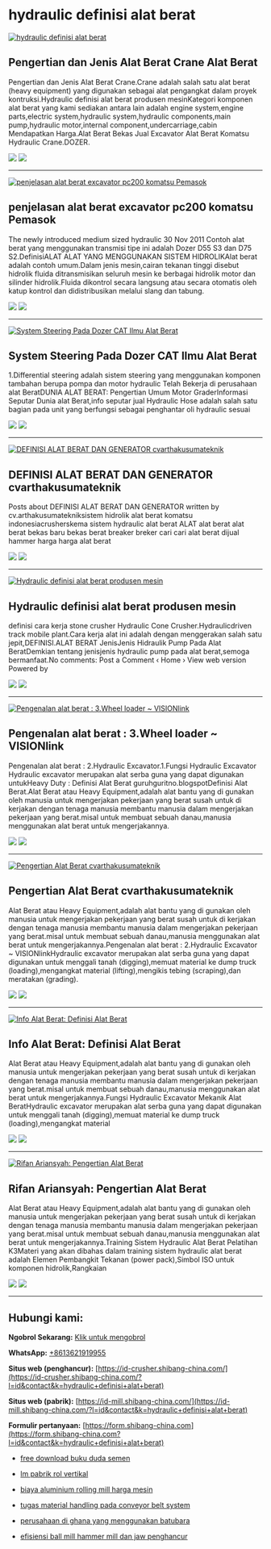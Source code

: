 # hydraulic definisi alat berat

<a href="https://swt.shibang-china.com/?l=id&img&k=hydraulic+definisi+alat+berat" target="_blank">![hydraulic definisi alat berat](http://static.shibang-china.com/all-800x300/361.jpg)</a>

## Pengertian dan Jenis Alat Berat Crane Alat Berat
Pengertian dan Jenis Alat Berat Crane.Crane adalah salah satu alat berat (heavy equipment) yang digunakan sebagai alat pengangkat dalam proyek kontruksi.Hydraulic definisi alat berat produsen mesinKategori komponen alat berat yang kami sediakan antara lain adalah engine system,engine parts,electric system,hydraulic system,hydraulic components,main pump,hydraulic motor,internal component,undercarriage,cabin Mendapatkan Harga.Alat Berat Bekas Jual Excavator Alat Berat Komatsu Hydraulic Crane.DOZER.


<a href="https://whatsapp.shibangsoft.com/WhatsApp.php" target="_blank" title="WhatsApp">![](http://static.shibang-china.com/icon/whatsapp.png)</a> <a href="https://swt.shibang-china.com/?l=id&icon&k=hydraulic+definisi+alat+berat" target="_blank">![](http://static.shibang-china.com/icon/chat-id.png)</a>

---

<a href="https://swt.shibang-china.com/?l=id&img&k=hydraulic+definisi+alat+berat" target="_blank">![penjelasan alat berat excavator pc200 komatsu Pemasok](http://static.shibang-china.com/all-800x300/642.jpg)</a>

## penjelasan alat berat excavator pc200 komatsu Pemasok
The newly introduced medium sized hydraulic 30 Nov 2011 Contoh alat berat yang menggunakan transmisi tipe ini adalah Dozer D55 S3 dan D75 S2.DefinisiALAT ALAT YANG MENGGUNAKAN SISTEM HIDROLIKAlat berat adalah contoh umum.Dalam jenis mesin,cairan tekanan tinggi disebut hidrolik fluida ditransmisikan seluruh mesin ke berbagai hidrolik motor dan silinder hidrolik.Fluida dikontrol secara langsung atau secara otomatis oleh katup kontrol dan didistribusikan melalui slang dan tabung.


<a href="https://whatsapp.shibangsoft.com/WhatsApp.php" target="_blank" title="WhatsApp">![](http://static.shibang-china.com/icon/whatsapp.png)</a> <a href="https://swt.shibang-china.com/?l=id&icon&k=hydraulic+definisi+alat+berat" target="_blank">![](http://static.shibang-china.com/icon/chat-id.png)</a>

---

<a href="https://swt.shibang-china.com/?l=id&img&k=hydraulic+definisi+alat+berat" target="_blank">![System Steering Pada Dozer CAT Ilmu Alat Berat](http://static.shibang-china.com/all-800x300/101.jpg)</a>

## System Steering Pada Dozer CAT Ilmu Alat Berat
1.Differential steering adalah sistem steering yang menggunakan komponen tambahan berupa pompa dan motor hydraulic Telah Bekerja di perusahaan alat BeratDUNIA ALAT BERAT: Pengertian Umum Motor GraderInformasi Seputar Dunia alat Berat,info seputar jual Hydraulic Hose adalah salah satu bagian pada unit yang berfungsi sebagai penghantar oli hydraulic sesuai


<a href="https://whatsapp.shibangsoft.com/WhatsApp.php" target="_blank" title="WhatsApp">![](http://static.shibang-china.com/icon/whatsapp.png)</a> <a href="https://swt.shibang-china.com/?l=id&icon&k=hydraulic+definisi+alat+berat" target="_blank">![](http://static.shibang-china.com/icon/chat-id.png)</a>

---

<a href="https://swt.shibang-china.com/?l=id&img&k=hydraulic+definisi+alat+berat" target="_blank">![DEFINISI ALAT BERAT DAN GENERATOR cvarthakusumateknik](http://static.shibang-china.com/all-800x300/1078.jpg)</a>

## DEFINISI ALAT BERAT DAN GENERATOR cvarthakusumateknik
Posts about DEFINISI ALAT BERAT DAN GENERATOR written by cv.arthakusumatekniksistem hidrolik alat berat komatsu indonesiacrusherskema sistem hydraulic alat berat ALAT alat berat alat berat bekas baru bekas berat breaker breker cari cari alat berat dijual hammer harga harga alat berat


<a href="https://whatsapp.shibangsoft.com/WhatsApp.php" target="_blank" title="WhatsApp">![](http://static.shibang-china.com/icon/whatsapp.png)</a> <a href="https://swt.shibang-china.com/?l=id&icon&k=hydraulic+definisi+alat+berat" target="_blank">![](http://static.shibang-china.com/icon/chat-id.png)</a>

---

<a href="https://swt.shibang-china.com/?l=id&img&k=hydraulic+definisi+alat+berat" target="_blank">![Hydraulic definisi alat berat produsen mesin](http://static.shibang-china.com/all-800x300/935.jpg)</a>

## Hydraulic definisi alat berat produsen mesin
definisi cara kerja stone crusher Hydraulic Cone Crusher.Hydraulicdriven track mobile plant.Cara kerja alat ini adalah dengan menggerakan salah satu jepit,DEFINISI.ALAT BERAT JenisJenis Hidraulik Pump Pada Alat BeratDemkian tentang jenisjenis hydraulic pump pada alat berat,semoga bermanfaat.No comments: Post a Comment ‹ Home › View web version Powered by


<a href="https://whatsapp.shibangsoft.com/WhatsApp.php" target="_blank" title="WhatsApp">![](http://static.shibang-china.com/icon/whatsapp.png)</a> <a href="https://swt.shibang-china.com/?l=id&icon&k=hydraulic+definisi+alat+berat" target="_blank">![](http://static.shibang-china.com/icon/chat-id.png)</a>

---

<a href="https://swt.shibang-china.com/?l=id&img&k=hydraulic+definisi+alat+berat" target="_blank">![Pengenalan alat berat : 3.Wheel loader ~ VISIONlink](http://static.shibang-china.com/all-800x300/1447.jpg)</a>

## Pengenalan alat berat : 3.Wheel loader ~ VISIONlink
Pengenalan alat berat : 2.Hydraulic Excavator.1.Fungsi Hydraulic Excavator Hydraulic excavator merupakan alat serba guna yang dapat digunakan untukHeavy Duty : Definisi Alat Berat guruhguritno.blogspotDefinisi Alat Berat.Alat Berat atau Heavy Equipment,adalah alat bantu yang di gunakan oleh manusia untuk mengerjakan pekerjaan yang berat susah untuk di kerjakan dengan tenaga manusia membantu manusia dalam mengerjakan pekerjaan yang berat.misal untuk membuat sebuah danau,manusia menggunakan alat berat untuk mengerjakannya.


<a href="https://whatsapp.shibangsoft.com/WhatsApp.php" target="_blank" title="WhatsApp">![](http://static.shibang-china.com/icon/whatsapp.png)</a> <a href="https://swt.shibang-china.com/?l=id&icon&k=hydraulic+definisi+alat+berat" target="_blank">![](http://static.shibang-china.com/icon/chat-id.png)</a>

---

<a href="https://swt.shibang-china.com/?l=id&img&k=hydraulic+definisi+alat+berat" target="_blank">![Pengertian Alat Berat cvarthakusumateknik](http://static.shibang-china.com/all-800x300/162.jpg)</a>

## Pengertian Alat Berat cvarthakusumateknik
Alat Berat atau Heavy Equipment,adalah alat bantu yang di gunakan oleh manusia untuk mengerjakan pekerjaan yang berat susah untuk di kerjakan dengan tenaga manusia membantu manusia dalam mengerjakan pekerjaan yang berat.misal untuk membuat sebuah danau,manusia menggunakan alat berat untuk mengerjakannya.Pengenalan alat berat : 2.Hydraulic Excavator ~ VISIONlinkHydraulic excavator merupakan alat serba guna yang dapat digunakan untuk menggali tanah (digging),memuat material ke dump truck (loading),mengangkat material (lifting),mengikis tebing (scraping),dan meratakan (grading).


<a href="https://whatsapp.shibangsoft.com/WhatsApp.php" target="_blank" title="WhatsApp">![](http://static.shibang-china.com/icon/whatsapp.png)</a> <a href="https://swt.shibang-china.com/?l=id&icon&k=hydraulic+definisi+alat+berat" target="_blank">![](http://static.shibang-china.com/icon/chat-id.png)</a>

---

<a href="https://swt.shibang-china.com/?l=id&img&k=hydraulic+definisi+alat+berat" target="_blank">![Info Alat Berat: Definisi Alat Berat](http://static.shibang-china.com/all-800x300/213.jpg)</a>

## Info Alat Berat: Definisi Alat Berat
Alat Berat atau Heavy Equipment,adalah alat bantu yang di gunakan oleh manusia untuk mengerjakan pekerjaan yang berat susah untuk di kerjakan dengan tenaga manusia membantu manusia dalam mengerjakan pekerjaan yang berat.misal untuk membuat sebuah danau,manusia menggunakan alat berat untuk mengerjakannya.Fungsi Hydraulic Excavator Mekanik Alat BeratHydraulic excavator merupakan alat serba guna yang dapat digunakan untuk menggali tanah (digging),memuat material ke dump truck (loading),mengangkat material


<a href="https://whatsapp.shibangsoft.com/WhatsApp.php" target="_blank" title="WhatsApp">![](http://static.shibang-china.com/icon/whatsapp.png)</a> <a href="https://swt.shibang-china.com/?l=id&icon&k=hydraulic+definisi+alat+berat" target="_blank">![](http://static.shibang-china.com/icon/chat-id.png)</a>

---

<a href="https://swt.shibang-china.com/?l=id&img&k=hydraulic+definisi+alat+berat" target="_blank">![Rifan Ariansyah: Pengertian Alat Berat](http://static.shibang-china.com/all-800x300/1165.jpg)</a>

## Rifan Ariansyah: Pengertian Alat Berat
Alat Berat atau Heavy Equipment,adalah alat bantu yang di gunakan oleh manusia untuk mengerjakan pekerjaan yang berat susah untuk di kerjakan dengan tenaga manusia membantu manusia dalam mengerjakan pekerjaan yang berat.misal untuk membuat sebuah danau,manusia menggunakan alat berat untuk mengerjakannya.Training Sistem Hydraulic Alat Berat Pelatihan K3Materi yang akan dibahas dalam training sistem hydraulic alat berat adalah Elemen Pembangkit Tekanan (power pack),Simbol ISO untuk komponen hidrolik,Rangkaian


<a href="https://whatsapp.shibangsoft.com/WhatsApp.php" target="_blank" title="WhatsApp">![](http://static.shibang-china.com/icon/whatsapp.png)</a> <a href="https://swt.shibang-china.com/?l=id&icon&k=hydraulic+definisi+alat+berat" target="_blank">![](http://static.shibang-china.com/icon/chat-id.png)</a>

---
## Hubungi kami:

**Ngobrol Sekarang:** [Klik untuk mengobrol](https://swt.shibang-china.com?l=id&contact&k=hydraulic+definisi+alat+berat)

**WhatsApp:**  [+8613621919955](https://whatsapp.shibangsoft.com/WhatsApp.php)

**Situs web (penghancur):** [https://id-crusher.shibang-china.com/](https://id-crusher.shibang-china.com/?l=id&contact&k=hydraulic+definisi+alat+berat)

**Situs web (pabrik):** [https://id-mill.shibang-china.com/](https://id-mill.shibang-china.com/?l=id&contact&k=hydraulic+definisi+alat+berat)

**Formulir pertanyaan:** [https://form.shibang-china.com](https://form.shibang-china.com?l=id&contact&k=hydraulic+definisi+alat+berat)

* [free download buku duda semen](../35/free%20download%20buku%20duda%20semen.md)

* [lm pabrik rol vertikal](../37/lm%20pabrik%20rol%20vertikal.md)

* [biaya aluminium rolling mill harga mesin](../39/biaya%20aluminium%20rolling%20mill%20harga%20mesin.md)

* [tugas material handling pada conveyor belt system](../33/tugas%20material%20handling%20pada%20conveyor%20belt%20system.md)

* [perusahaan di ghana yang menggunakan batubara](../35/perusahaan%20di%20ghana%20yang%20menggunakan%20batubara.md)

* [efisiensi ball mill  hammer mill dan jaw penghancur](../32/efisiensi%20ball%20mill%20%20hammer%20mill%20dan%20jaw%20penghancur.md)